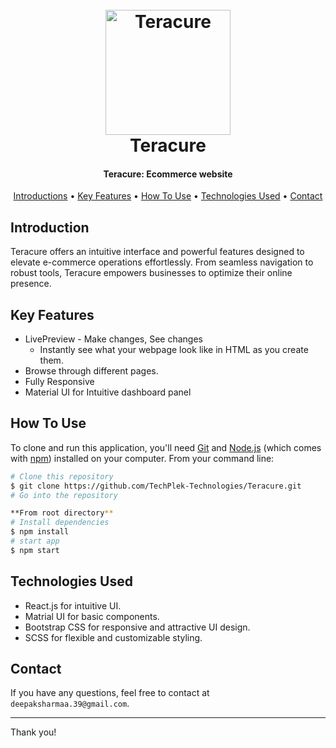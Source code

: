 
<h1 align="center">
  <br>
  <a href="https://teracure.com/"><img src="https://teracure.com/assets/img/logo/teracure.svg" alt="Teracure" width="200"></a>
  <br>
  Teracure
  <br>
</h1>

<h4 align="center">Teracure: Ecommerce website</h4>


<p align="center">
  <a href="#introduction">Introductions</a> •
  <a href="#key-features">Key Features</a> •
  <a href="#how-to-use">How To Use</a> •
   <a href="#technologies-used">Technologies Used</a> •
  <a href="#contact">Contact</a>
</p>

## Introduction

Teracure offers an intuitive interface and powerful features designed to elevate e-commerce operations effortlessly. From seamless navigation to robust tools, Teracure empowers businesses to optimize their online presence.


## Key Features

* LivePreview - Make changes, See changes
  - Instantly see what your webpage look like in HTML as you create them. 
* Browse through different pages.
* Fully Responsive
* Material UI for Intuitive dashboard panel
  

## How To Use

To clone and run this application, you'll need [Git](https://git-scm.com) and [Node.js](https://nodejs.org/en/download/) (which comes with [npm](http://npmjs.com)) installed on your computer. From your command line:

```bash
# Clone this repository
$ git clone https://github.com/TechPlek-Technologies/Teracure.git
# Go into the repository

**From root directory**
# Install dependencies
$ npm install
# start app
$ npm start 
```


## Technologies Used


- React.js for intuitive UI.
- Matrial UI for basic components.
- Bootstrap CSS for responsive and attractive UI design.
- SCSS for flexible and customizable styling.

## Contact

If you have any questions, feel free to contact at `deepaksharmaa.39@gmail.com`.

---

Thank you!
